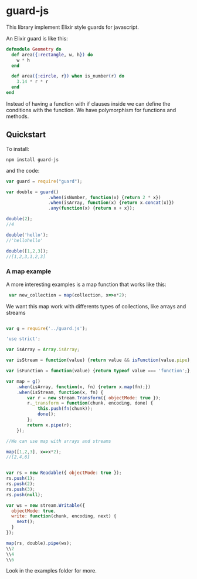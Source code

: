 # guard-js

This library implement Elixir style guards for javascript. 

An Elixir guard is like this:


```elixir
defmodule Geometry do
  def area({:rectangle, w, h}) do
    w * h
  end

  def area({:circle, r}) when is_number(r) do
    3.14 * r * r
  end
end
``` 

Instead of having a function with if clauses inside we can define the conditions with the function.
We have polymorphism for functions and methods. 

## Quickstart

To install:
```
npm install guard-js
```
and the code:

```javascript
var guard = require("guard");

var double = guard()
				.when(isNumber, function(x) {return 2 * x})
				.when(isArray, function(x) {return x.concat(x)})
				.any(function(x) {return x + x});

double(2);
//4

double('hello');
//'hellohello'

double([1,2,3]);
//[1,2,3,1,2,3]

```


### A map example

A more interesting examples is a map function that works like this:

```javascript
 var new_collection = map(collection, x=>x*2);
``` 

We want this map work with differents types of collections, like arrays and streams

```javascript

var g = require('../guard.js');

'use strict';

var isArray = Array.isArray;

var isStream = function(value) {return value && isFunction(value.pipe);};

var isFunction = function(value) {return typeof value === 'function';};

var map = g()
	.when(isArray, function(x, fn) {return x.map(fn);})
	.when(isStream, function(x, fn) {
		var r = new stream.Transform({ objectMode: true });
		r._transform = function(chunk, encoding, done) {
			this.push(fn(chunk));
     		done();
		};
		return x.pipe(r);
	});

//We can use map with arrays and streams

map([1,2,3], x=>x*2);
//[2,4,6]


var rs = new Readable({ objectMode: true });
rs.push(1);
rs.push(2);
rs.push(3);
rs.push(null);

var ws = new stream.Writable({
  objectMode: true,
  write: function(chunk, encoding, next) {
    next();
  }
});

map(rs, double).pipe(ws);
\\2
\\4
\\6

```

Look in the examples folder for more.